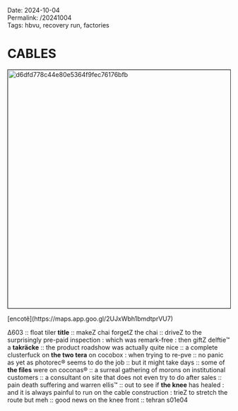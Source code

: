 Date: 2024-10-04  
Permalink: /20241004  
Tags: hbvu, recovery run, factories  
  
# CABLES
  
<p><img src="https://objects.hbvu.su/blotpix/2024/10/04.jpeg" width=540 height=540 alt="d6dfd778c44e80e5364f9fec76176bfb" border=1></p>  
[encotê](https://maps.app.goo.gl/2UJxWbh1bmdtprVU7)  
  
Δ603 :: 
float tiler **title** :: 
makeZ chai forgetZ the chai :: 
driveZ to the surprisingly pre-paid inspection : which was remark-free : then giftZ delftie™ a **takräcke** ::
the product roadshow was actually quite nice :: 
a complete clusterfuck on **the two tera** on cocobox : when trying to re-pve :: 
no panic as yet as photorec® seems to do the job :: but it might take days :: 
some of **the files** were on coconas® :: 
a surreal gathering of morons on institutional customers :: 
a consultant on site that does not even try to do after sales :: 
pain death suffering and warren ellis™ :: 
out to see if **the knee** has healed : and it is always painful to run on the cable construction : trieZ to stretch the route but meh :: 
good news on the knee front :: 
tehran s01e04  
